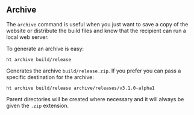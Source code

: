 ## Archive

The `archive` command is useful when you just want to save a copy of the website or distribute the build files and know that the recipient can run a local web server.

To generate an archive is easy:

```
ht archive build/release
```

Generates the archive `build/release.zip`. If you prefer you can pass a specific destination for the archive:

```
ht archive build/release archive/releases/v3.1.0-alpha1
```

Parent directories will be created where necessary and it will always be given the `.zip` extension.
